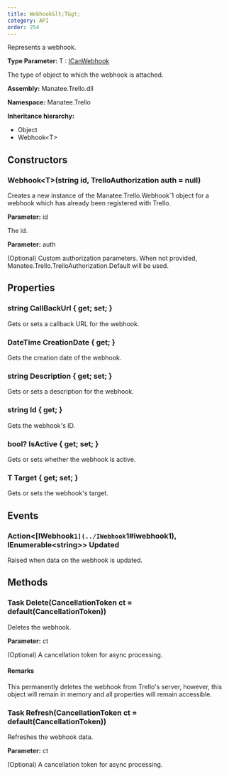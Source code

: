 ```yaml
---
title: Webhook&lt;T&gt;
category: API
order: 254
---
```


Represents a webhook.

**Type Parameter:** T : [ICanWebhook](../ICanWebhook#icanwebhook)

The type of object to which the webhook is attached.

**Assembly:** Manatee.Trello.dll

**Namespace:** Manatee.Trello

**Inheritance hierarchy:**

- Object
- Webhook&lt;T&gt;

## Constructors

### Webhook&lt;T&gt;(string id, TrelloAuthorization auth = null)

Creates a new instance of the Manatee.Trello.Webhook`1 object for a webhook which has already been registered with Trello.

**Parameter:** id

The id.

**Parameter:** auth

(Optional) Custom authorization parameters. When not provided, Manatee.Trello.TrelloAuthorization.Default will be used.

## Properties

### string CallBackUrl { get; set; }

Gets or sets a callback URL for the webhook.

### DateTime CreationDate { get; }

Gets the creation date of the webhook.

### string Description { get; set; }

Gets or sets a description for the webhook.

### string Id { get; }

Gets the webhook&#39;s ID.

### bool? IsActive { get; set; }

Gets or sets whether the webhook is active.

### T Target { get; set; }

Gets or sets the webhook&#39;s target.

## Events

### Action&lt;[IWebhook`1](../IWebhook`1#iwebhook1), IEnumerable&lt;string&gt;&gt; Updated

Raised when data on the webhook is updated.

## Methods

### Task Delete(CancellationToken ct = default(CancellationToken))

Deletes the webhook.

**Parameter:** ct

(Optional) A cancellation token for async processing.

#### Remarks

This permanently deletes the webhook from Trello&#39;s server, however, this object will remain in memory and all properties will remain accessible.

### Task Refresh(CancellationToken ct = default(CancellationToken))

Refreshes the webhook data.

**Parameter:** ct

(Optional) A cancellation token for async processing.

